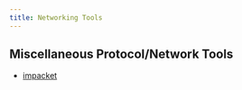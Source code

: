 ```yaml
---
title: Networking Tools
---
```


## Miscellaneous Protocol/Network Tools

- [impacket](https://github.com/SecureAuthCorp/impacket)
